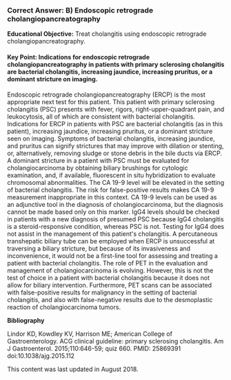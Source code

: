 
### Correct Answer: B) Endoscopic retrograde cholangiopancreatography 

**Educational Objective:** Treat cholangitis using endoscopic retrograde cholangiopancreatography.

#### **Key Point:** Indications for endoscopic retrograde cholangiopancreatography in patients with primary sclerosing cholangitis are bacterial cholangitis, increasing jaundice, increasing pruritus, or a dominant stricture on imaging.

Endoscopic retrograde cholangiopancreatography (ERCP) is the most appropriate next test for this patient. This patient with primary sclerosing cholangitis (PSC) presents with fever, rigors, right-upper-quadrant pain, and leukocytosis, all of which are consistent with bacterial cholangitis. Indications for ERCP in patients with PSC are bacterial cholangitis (as in this patient), increasing jaundice, increasing pruritus, or a dominant stricture seen on imaging. Symptoms of bacterial cholangitis, increasing jaundice, and pruritus can signify strictures that may improve with dilation or stenting, or, alternatively, removing sludge or stone debris in the bile ducts via ERCP. A dominant stricture in a patient with PSC must be evaluated for cholangiocarcinoma by obtaining biliary brushings for cytologic examination, and, if available, fluorescent in situ hybridization to evaluate chromosomal abnormalities.
The CA 19-9 level will be elevated in the setting of bacterial cholangitis. The risk for false-positive results makes CA 19-9 measurement inappropriate in this context. CA 19-9 levels can be used as an adjunctive tool in the diagnosis of cholangiocarcinoma, but the diagnosis cannot be made based only on this marker.
IgG4 levels should be checked in patients with a new diagnosis of presumed PSC because IgG4 cholangitis is a steroid-responsive condition, whereas PSC is not. Testing for IgG4 does not assist in the management of this patient's cholangitis.
A percutaneous transhepatic biliary tube can be employed when ERCP is unsuccessful at traversing a biliary stricture, but because of its invasiveness and inconvenience, it would not be a first-line tool for assessing and treating a patient with bacterial cholangitis.
The role of PET in the evaluation and management of cholangiocarcinoma is evolving. However, this is not the test of choice in a patient with bacterial cholangitis because it does not allow for biliary intervention. Furthermore, PET scans can be associated with false-positive results for malignancy in the setting of bacterial cholangitis, and also with false-negative results due to the desmoplastic reaction of cholangiocarcinoma tumors.

**Bibliography**

Lindor KD, Kowdley KV, Harrison ME; American College of Gastroenterology. ACG clinical guideline: primary sclerosing cholangitis. Am J Gastroenterol. 2015;110:646-59; quiz 660. PMID: 25869391 doi:10.1038/ajg.2015.112

This content was last updated in August 2018.